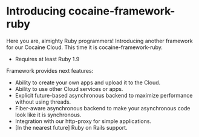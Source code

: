 Introducing cocaine-framework-ruby
========================================

Here you are, almighty Ruby programmers! Introducing another framework for our Cocaine Cloud.
This time it is cocaine-framework-ruby.

 * Requires at least Ruby 1.9

Framework provides next features:

 * Ability to create your own apps and upload it to the Cloud.
 * Ability to use other Cloud services or apps.
 * Explicit future-based asynchronous backend to maximize performance without using threads.
 * Fiber-aware asynchronous backend to make your asynchronous code look like it is synchronous.
 * Integration with our http-proxy for simple applications.
 * [In the nearest future] Ruby on Rails support.
